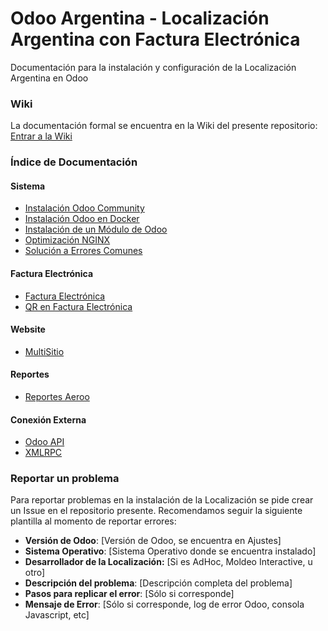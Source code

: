 # Odoo Argentina - Localización Argentina con Factura Electrónica
Documentación para la instalación y configuración de la Localización Argentina en Odoo

### Wiki
La documentación formal se encuentra en la Wiki del presente repositorio: [Entrar a la Wiki](https://github.com/OdooAR/odoo-argentina/wiki)

### Índice de Documentación

#### Sistema
* [Instalación Odoo Community](https://github.com/OdooAR/odoo-argentina/wiki/Instalaci%C3%B3n-Odoo-Community)
* [Instalación Odoo en Docker](https://github.com/OdooAR/odoo-argentina/wiki/Instalaci%C3%B3n-de-Odoo-en-Docker)
* [Instalación de un Módulo de Odoo](https://github.com/OdooAR/odoo-argentina/wiki/Instalaci%C3%B3n-de-un-M%C3%B3dulo)
* [Optimización NGINX](https://github.com/OdooAR/odoo-argentina/wiki/Optimizaci%C3%B3n-con-NGINX)
* [Solución a Errores Comunes](https://github.com/OdooAR/odoo-argentina/wiki/Errores-Comunes-en-Sistema)

#### Factura Electrónica
* [Factura Electrónica](https://github.com/OdooAR/odoo-argentina/wiki/Factura-Electr%C3%B3nica)
* [QR en Factura Electrónica](https://github.com/OdooAR/odoo-argentina/wiki/QR-en-Factura-Electr%C3%B3nica)

#### Website
* [MultiSitio](https://github.com/OdooAR/odoo-argentina/wiki/MultiSitio)

#### Reportes
* [Reportes Aeroo](https://github.com/OdooAR/odoo-argentina/wiki/Reportes-Aeroo)

#### Conexión Externa
* [Odoo API](https://github.com/OdooAR/odoo-argentina/wiki/Conexi%C3%B3n-con-Odoo-mediante-API)
* [XMLRPC](https://github.com/OdooAR/odoo-argentina/wiki/Conexi%C3%B3n-con-Odoo-mediante-XMLRPC)

### Reportar un problema
Para reportar problemas en la instalación de la Localización se pide crear un Issue en el repositorio presente. Recomendamos seguir la siguiente plantilla al momento de reportar errores:

* **Versión de Odoo**: [Versión de Odoo, se encuentra en Ajustes]
* **Sistema Operativo**: [Sistema Operativo donde se encuentra instalado]
* **Desarrollador de la Localización:** [Si es AdHoc, Moldeo Interactive, u otro]
* **Descripción del problema**: [Descripción completa del problema]
* **Pasos para replicar el error**: [Sólo si corresponde]
* **Mensaje de Error**: [Sólo si corresponde, log de error Odoo, consola Javascript, etc]
